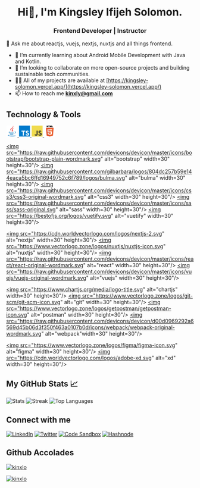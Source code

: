 # <div align = "center">Hi👋, I'm Kingsley Ifijeh Solomon.

<h3 align="center">Frontend Developer | Instructor</h3>
<p>💬 Ask me about reactjs, vuejs, nextjs, nuxtjs and all things frontend.</p>
</div>

- 🌱 I’m currently learning about Android Mobile Development with Java and Kotlin.
- 👯 I’m looking to collaborate on more open-source projects and building sustainable tech communities.
- 👨‍💻 All of my projects are available at [https://kingsley-solomon.vercel.app/](https://kingsley-solomon.vercel.app/)
- 📫 How to reach me **kinxly@gmail.com**

## Technology & Tools

<div>
<a href="https://www.java.com" target="_blank" rel="noreferrer"> <img src="https://raw.githubusercontent.com/devicons/devicon/master/icons/java/java-original.svg" alt="java" width=30" height=30"/> </a>
<a href="https://www.typescriptlang.org/" target="_blank" rel="noreferrer"> <img src="https://raw.githubusercontent.com/devicons/devicon/master/icons/typescript/typescript-original.svg" alt="typescript" width=30" height=30"/>
<a href="https://developer.mozilla.org/en-US/docs/Web/JavaScript" target="_blank" rel="noreferrer"> <img src="https://raw.githubusercontent.com/devicons/devicon/master/icons/javascript/javascript-original.svg" alt="javascript"width=30" height=30"/> </a>
<a href="https://www.w3.org/html/" target="_blank" rel="noreferrer"> <img src="https://raw.githubusercontent.com/devicons/devicon/master/icons/html5/html5-original-wordmark.svg" alt="html5" width=30" height=30"/> </a>

<a href="https://getbootstrap.com" target="_blank" rel="noreferrer"> <img src="https://raw.githubusercontent.com/devicons/devicon/master/icons/bootstrap/bootstrap-plain-wordmark.svg" alt="bootstrap" width=30" height=30"/> </a>
<a href="https://bulma.io/" target="_blank" rel="noreferrer"> <img src="https://raw.githubusercontent.com/gilbarbara/logos/804dc257b59e144eaca5bc6ffd16949752c6f789/logos/bulma.svg" alt="bulma" width=30" height=30"/> </a>
<a href="https://www.w3schools.com/css/" target="_blank" rel="noreferrer"> <img src="https://raw.githubusercontent.com/devicons/devicon/master/icons/css3/css3-original-wordmark.svg" alt="css3" width=30" height=30"/> </a>
<a href="https://sass-lang.com" target="_blank" rel="noreferrer"> <img src="https://raw.githubusercontent.com/devicons/devicon/master/icons/sass/sass-original.svg" alt="sass" width=30" height=30"/> </a>
<a href="https://vuetifyjs.com/en/" target="_blank" rel="noreferrer"> <img src="https://bestofjs.org/logos/vuetify.svg" alt="vuetify" width=30" height=30"/> </a>

<a href="https://nextjs.org/" target="_blank" rel="noreferrer"> <img src="https://cdn.worldvectorlogo.com/logos/nextjs-2.svg" alt="nextjs" width=30" height=30"/> </a>
<a href="https://nuxtjs.org/" target="_blank" rel="noreferrer"> <img src="https://www.vectorlogo.zone/logos/nuxtjs/nuxtjs-icon.svg" alt="nuxtjs" width=30" height=30"/> </a>
<a href="https://reactjs.org/" target="_blank" rel="noreferrer"> <img src="https://raw.githubusercontent.com/devicons/devicon/master/icons/react/react-original-wordmark.svg" alt="react" width=30" height=30"/> </a>
<a href="https://vuejs.org/" target="_blank" rel="noreferrer"> <img src="https://raw.githubusercontent.com/devicons/devicon/master/icons/vuejs/vuejs-original-wordmark.svg" alt="vuejs" width=30" height=30"/> </a>

<a href="https://www.chartjs.org" target="_blank" rel="noreferrer"> <img src="https://www.chartjs.org/media/logo-title.svg" alt="chartjs" width=30" height=30"/> </a>
<a href="https://git-scm.com/" target="_blank" rel="noreferrer"> <img src="https://www.vectorlogo.zone/logos/git-scm/git-scm-icon.svg" alt="git" width=30" height=30"/> </a>
<a href="https://postman.com" target="_blank" rel="noreferrer"> <img src="https://www.vectorlogo.zone/logos/getpostman/getpostman-icon.svg" alt="postman" width=30" height=30"/> </a>
</a>
<a href="https://webpack.js.org" target="_blank" rel="noreferrer"> <img src="https://raw.githubusercontent.com/devicons/devicon/d00d0969292a6569d45b06d3f350f463a0107b0d/icons/webpack/webpack-original-wordmark.svg" alt="webpack"width=30" height=30"/> </a>

<a href="https://www.figma.com/" target="_blank" rel="noreferrer"> <img src="https://www.vectorlogo.zone/logos/figma/figma-icon.svg" alt="figma" width=30" height=30"/> </a>
<a href="https://www.adobe.com/products/xd.html" target="_blank" rel="noreferrer"> <img src="https://cdn.worldvectorlogo.com/logos/adobe-xd.svg" alt="xd" width=30" height=30"/> </a>

</div>

## My GitHub Stats &#x1f4c8;

![Stats](https://github-readme-stats.vercel.app/api?username=kinxlo&show_icons=true&hide_border=true&count_private=true)
![Streak](https://github-readme-streak-stats.herokuapp.com/?user=kinxlo&hide_border=true)
![Top Languages](https://github-readme-stats.vercel.app/api/top-langs/?username=kinxlo&show_icons=true&hide_border=true)

## Connect with me

<a href="https://www.linkedin.com/in/kingsley-solomon-b90339b2/">![LinkedIn](https://img.shields.io/badge/LinkedIn-0077B5?style=for-the-badge&logo=linkedin&logoColor=white)</a>
<a href="https://twitter.com/kinxlo">![Twitter](https://img.shields.io/badge/Twitter-1DA1F2?style=for-the-badge&logo=twitter&logoColor=white)</a>
<a href="https://codesandbox.com/kinxlo">![Code Sandbox](https://img.shields.io/badge/Codesandbox-000000?style=for-the-badge&logo=CodeSandbox&logoColor=white)</a>
<a href="https://hashnode.com/@GuyInAChair">![Hashnode](https://img.shields.io/badge/Hashnode-2962FF?style=for-the-badge&logo=hashnode&logoColor=white)</a>

## Github Accolades

<p align="left"> <a href="https://github.com/ryo-ma/github-profile-trophy"><img src="https://github-profile-trophy.vercel.app/?username=kinxlo" alt="kinxlo" /></a> </p>
<p align="left"> <a href="https://twitter.com/kinxlo" target="blank"><img src="https://img.shields.io/twitter/follow/kinxlo?logo=twitter&style=for-the-badge" alt="kinxlo" /></a> </p>
